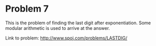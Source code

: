 # Problem 7

This is the problem of finding the last digit after exponentiation. Some modular arithmetic is used to arrive at the answer.

Link to problem: http://www.spoj.com/problems/LASTDIG/
